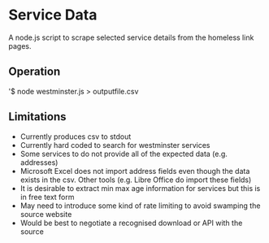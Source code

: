 # Service Data
A node.js script to scrape selected service details from the homeless link pages.

## Operation

'$ node westminster.js > outputfile.csv

## Limitations
- Currently produces csv to stdout
- Currently hard coded to search for westminster services
- Some services to do not provide all of the expected data (e.g. addresses)
- Microsoft Excel does not import address fields even though the data exists in the csv. Other tools (e.g. Libre Office do import these fields)
- It is desirable to extract min max age information for services but this is in free text form
- May need to introduce some kind of rate limiting to avoid swamping the source website
- Would be best to negotiate a recognised download or API with the source
